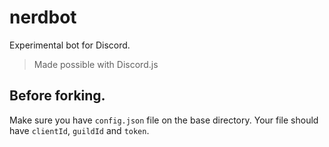 # nerdbot
Experimental bot for Discord.
> Made possible with Discord.js

## Before forking.
Make sure you have `config.json` file on the base directory. Your file should have `clientId`, `guildId` and `token`.